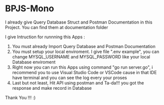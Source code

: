 # BPJS-Mono

I already give Query Database Struct and Postman Documentation in this Project. You can find them at documentation folder

I give Intruction for runnning this Apps :
1. You must already Import Query Database and Postman Documentation
2. You must setup your local enviroment. I give file ".env example", you can change MYSQL_USERNAME and MYSQL_PASSWORD like your local Database enviroment
3. Right now you can run this Apps using command "go run server.go", i recommend you to use Visual Studio Code or VSCode cause in that IDE have terminal and you can see the log every your proses
4. Last but not least, Hit API using postman and Ta-da!!! you got the response and make record in Database

Thank You !!! :)